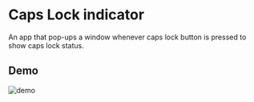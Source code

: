 # Caps Lock indicator 
An app that pop-ups a window whenever caps lock button is pressed to show caps lock status.
## Demo
![demo](https://user-images.githubusercontent.com/56651041/129463693-1c2bfe81-1afd-46e1-a4a8-42c17e10c191.gif)



